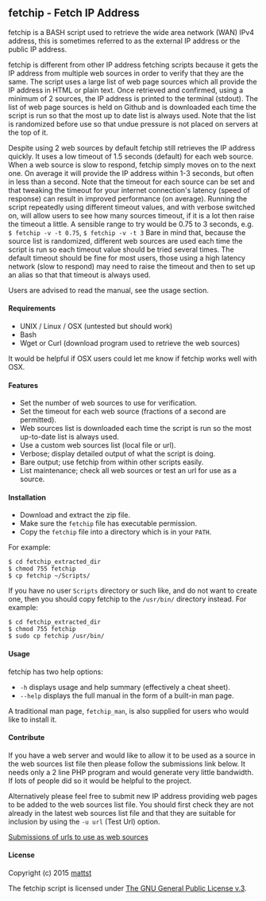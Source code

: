 
## fetchip - Fetch IP Address


fetchip is a BASH script used to retrieve the wide area network (WAN) IPv4 address, this is sometimes referred to as the external IP address or the public IP address.

fetchip is different from other IP address fetching scripts because it gets the IP address from multiple web sources in order to verify that they are the same. The script uses a large list of web page sources which all provide the IP address in HTML or plain text. Once retrieved and confirmed, using a minimum of 2 sources, the IP address is printed to the terminal (stdout). The list of web page sources is held on Github and is downloaded each time the script is run so that the most up to date list is always used. Note that the list is randomized before use so that undue pressure is not placed on servers at the top of it.

Despite using 2 web sources by default fetchip still retrieves the IP address quickly. It uses a low timeout of 1.5 seconds (default) for each web source. When a web source is slow to respond, fetchip simply moves on to the next one. On average it will provide the IP address within 1-3 seconds, but often in less than a second. Note that the timeout for each source can be set and that tweaking the timeout for your internet connection's latency (speed of response) can result in improved performance (on average). Running the script repeatedly using different timeout values, and with verbose switched on, will allow users to see how many sources timeout, if it is a lot then raise the timeout a little. A sensible range to try would be 0.75 to 3 seconds, e.g. `$ fetchip -v -t 0.75`, `$ fetchip -v -t 3` Bare in mind that, because the source list is randomized, different web sources are used each time the script is run so each timeout value should be tried several times. The default timeout should be fine for most users, those using a high latency network (slow to respond) may need to raise the timeout and then to set up an alias so that that timeout is always used.

Users are advised to read the manual, see the usage section.

#### Requirements

- UNIX / Linux / OSX (untested but should work)
- Bash
- Wget or Curl (download program used to retrieve the web sources)

It would be helpful if OSX users could let me know if fetchip works well with OSX.

#### Features

- Set the number of web sources to use for verification.
- Set the timeout for each web source (fractions of a second are permitted).
- Web sources list is downloaded each time the script is run so the most up-to-date list is always used.
- Use a custom web sources list (local file or url).
- Verbose; display detailed output of what the script is doing.
- Bare output; use fetchip from within other scripts easily.
- List maintenance; check all web sources or test an url for use as a source.

#### Installation

- Download and extract the zip file.
- Make sure the `fetchip` file has executable permission.
- Copy the `fetchip` file into a directory which is in your `PATH`.

For example:

    $ cd fetchip_extracted_dir
    $ chmod 755 fetchip
    $ cp fetchip ~/Scripts/

If you have no user `Scripts` directory or such like, and do not want to create one, then you should copy fetchip to the `/usr/bin/` directory instead. For example:

    $ cd fetchip_extracted_dir
    $ chmod 755 fetchip
    $ sudo cp fetchip /usr/bin/

#### Usage

fetchip has two help options:

- `-h` displays usage and help summary (effectively a cheat sheet).
- `--help` displays the full manual in the form of a built-in man page.

A traditional man page, `fetchip_man`, is also supplied for users who would like to install it.

#### Contribute

If you have a web server and would like to allow it to be used as a source in the web sources list file then please follow the submissions link below. It needs only a 2 line PHP program and would generate very little bandwidth. If lots of people did so it would be helpful to the project.

Alternatively please feel free to submit new IP address providing web pages to be added to the web sources list file. You should first check they are not already in the latest web sources list file and that they are suitable for inclusion by using the `-u url` (Test Url) option.

[Submissions of urls to use as web sources](https://github.com/mattst/fetchip/issues/1)

#### License

Copyright (c) 2015 [mattst](https://github.com/mattst)

The fetchip script is licensed under [The GNU General Public License v.3](http://www.gnu.org/licenses/gpl-3.0.en.html).
